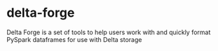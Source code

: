 # delta-forge
Delta Forge is a set of tools to help users work with and quickly format PySpark dataframes for use with Delta storage
